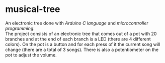 # musical-tree
An electronic tree done with *Arduino C language* and *microcontroller programming*.    
The project consists of an electronic tree that comes out of a pot with 20 branches and at the end of each branch is a LED (there are 4 different colors).
On the pot is a button and for each press of it the current song will change (there are a total of 3 songs). 
There is also a potentiometer on the pot to adjust the volume.

